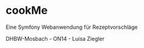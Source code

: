 cookMe
==========

Eine Symfony Webanwendung für Rezeptvorschläge

DHBW-Mosbach - ON14 - Luisa Ziegler